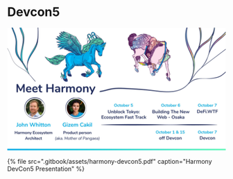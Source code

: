# Devcon5

![Harmony at Devcon5](.gitbook/assets/devcon5%20%281%29.jpg)

{% file src=".gitbook/assets/harmony-devcon5.pdf" caption="Harmony DevCon5 Presentation" %}

